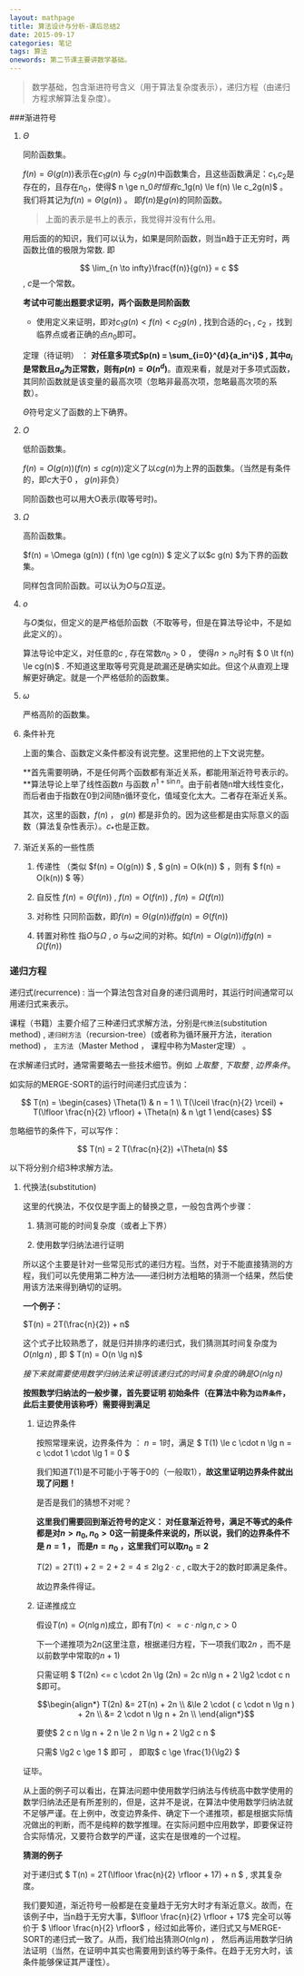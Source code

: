 ```yaml
---
layout: mathpage
title: 算法设计与分析-课后总结2
date: 2015-09-17
categories: 笔记
tags: 算法
onewords: 第二节课主要讲数学基础。
---
```

> 数学基础，包含渐进符号含义（用于算法复杂度表示），递归方程（由递归方程求解算法复杂度）。

###渐进符号

1. $\Theta$

    同阶函数集。

    $f(n) = \Theta(g(n))$表示在$c_1g(n)$ 与 $c_2g(n)$中函数集合，且这些函数满足：$c_1$,$c_2$是存在的，且存在$n_0$，使得$ n \ge n_0$时恒有$c_1g(n) \le f(n) \le c_2g(n)$ 。我们将其记为$f(n) = \Theta(g(n))$ 。 即$f(n)$是$g(n)$的同阶函数。 

    > 上面的表示是书上的表示，我觉得并没有什么用。

    用后面的的知识，我们可以认为，如果是同阶函数，则当n趋于正无穷时，两函数比值的极限为常数. 即 

    $$ \lim_{n \to infty}\frac{f(n)}{g(n)} = c $$ , $c$是一个常数。

    **考试中可能出题要求证明，两个函数是同阶函数**

    - 使用定义来证明，即对$c_1g(n) < f(n) < c_2g(n)$ , 找到合适的$c_1$ , $c_2$ ，找到临界点或者正确的点$n_0$即可。

    定理（待证明） ： **对任意多项式$p(n) = \sum_{i=0}^{d}{a_in^i}$ , 其中$a_i$是常数且$a_d$为正常数，则有$p(n) = \Theta(n^d)$**。直观来看，就是对于多项式函数，其同阶函数就是该变量的最高次项（忽略非最高次项，忽略最高次项的系数）。

    $\Theta$符号定义了函数的上下确界。

2. $O$

    低阶函数集。

    $f(n) = O(g(n)) (f(n) \le cg(n))$定义了以$cg(n)$为上界的函数集。（当然是有条件的，即$c$大于0 ， $g(n)$非负）

    同阶函数也可以用大O表示(取等号时)。

3. $\Omega$

    高阶函数集。
    
    $f(n) = \Omega (g(n)) ( f(n) \ge cg(n)) $ 定义了以$c g(n) $为下界的函数集。

    同样包含同阶函数。可以认为$O$与$\Omega$互逆。

4. $o$
    
    与$O$类似，但定义的是严格低阶函数（不取等号，但是在算法导论中，不是如此定义的）。

    算法导论中定义，对任意的$c$ , 存在常数$n_0 > 0$ ， 使得$n > n_0$时有 $ 0 \lt f(n) \le cg(n)$ . 不知道这里取等号究竟是疏漏还是确实如此。但这个从直观上理解更好确定。就是一个严格低阶的函数集。

5. $\omega$

    严格高阶的函数集。

6. 条件补充

    上面的集合、函数定义条件都没有说完整。这里把他的上下文说完整。

    **首先需要明确，不是任何两个函数都有渐近关系，都能用渐近符号表示的。**算法导论上举了线性函数$n$ 与函数 $n^{1 + \sin{n}}$。由于前者随n增大线性变化，而后者由于指数在0到2间随n循环变化，值域变化太大。二者存在渐近关系。

    其次，这里的函数，$f(n)$ ， $g(n)$ 都是非负的。因为这些都是由实际意义的函数（算法复杂性表示）。$c_*$也是正数。

7. 渐近关系的一些性质

    1. 传递性 （类似 $f(n) = O(g(n)) $ , $ g(n) = O(k(n)) $ ，则有 $ f(n) = O(k(n)) $ 等）

    2. 自反性 $f(n) = \Theta(f(n))$ , $f(n) = O(f(n))$ , $f(n) = \Omega(f(n))$

    3. 对称性 只同阶函数，即$f(n) = \Theta (g(n)) iff g(n) = \Theta (f(n))$

    4. 转置对称性 指$O$与$\Omega$ , $o$ 与$\omega$之间的对称。如$f(n) = O(g(n)) iff g(n) = \Omega(f(n))$
 

### 递归方程

递归式(recurrence) : 当一个算法包含对自身的递归调用时，其运行时间通常可以用递归式来表示。

课程（书籍）主要介绍了三种递归式求解方法，分别是`代换法`(substitution method) , `递归树方法`（recursion-tree）(或者称为循环展开方法，iteration method) ， `主方法`（Master Method ， 课程中称为Master定理） 。 

在求解递归式时，通常需要略去一些技术细节。例如 *上取整* , *下取整* , *边界条件*。

如实际的MERGE-SORT的运行时间递归式应该为：

$$
T(n) = \begin{cases}
\Theta(1) & n = 1 \\
T(\lceil \frac{n}{2} \rceil) + T(\lfloor \frac{n}{2} \rfloor) + \Theta(n) & n \gt 1 
\end{cases}
$$

忽略细节的条件下，可以写作：

$$ T(n) = 2 T(\frac{n}{2}) +\Theta(n) $$

以下将分别介绍3种求解方法。

1. 代换法(substitution)

    这里的代换法，不仅仅是字面上的替换之意，一般包含两个步骤：

    1. 猜测可能的时间复杂度（或者上下界）

    2. 使用数学归纳法进行证明

    所以这个主要是针对一些常见形式的递归方程。当然，对于不能直接猜测的方程，我们可以先使用第二种方法——递归树方法粗略的猜测一个结果，然后使用该方法来得到确切的证明。

    **一个例子：**

    $T(n) = 2T(\frac{n}{2}) + n$

    这个式子比较熟悉了，就是归并排序的递归式，我们猜测其时间复杂度为$O(n \lg n)$ , 即 $ T(n) = O(n \lg n)$

    *接下来就需要使用数学归纳法来证明该递归式的时间复杂度的确是$O(n \lg n)$*

    **按照数学归纳法的一般步骤，首先要证明 初始条件（在算法中称为`边界条件`，此后主要使用该称呼）需要得到满足**

    1. 证边界条件

        按照常理来说，边界条件为 ： $n = 1$时，满足 $ T(1) \le c \cdot n \lg n = c \cdot 1 \cdot \lg 1 = 0 $

        我们知道$T(1)$是不可能小于等于0的（一般取1），**故这里证明边界条件就出现了问题！**

        是否是我们的猜想不对呢？

        **这里我们需要回到渐近符号的定义： 对任意渐近符号，满足不等式的条件都是对$n \gt n_0 , n_0 > 0$这一前提条件来说的，所以说，我们的边界条件不是 $n = 1$ ， 而是$n=n_0$ ，这里我们可以取$n_0 = 2$** 

        $T(2) = 2T(1) + 2 = 2 + 2 = 4 \le 2\lg 2 \cdot c$ , c取大于2的数时即满足条件。

        故边界条件得证。

    2. 证递推成立

        假设$T(n) = O(n \lg n)$成立，即有$T(n) <= c \cdot n \lg n , c \gt 0$

        下一个递推项为$2n$(这里注意，根据递归方程，下一项我们取$2n$ ，而不是以前数学中常取的$n+1$)

        只需证明 $ T(2n) <= c \cdot 2n \lg (2n) = 2c n\lg n + 2 \lg2 \cdot c n $即可。

        $$\begin{align*}
        T(2n) &= 2T(n) + 2n \\
              &\le 2 \cdot ( c \cdot n \lg n ) + 2n \\
              &= 2 \cdot n \lg n + 2n \\  
        \end{align*}$$

        要使$ 2 c n \lg n + 2 n \le 2 n \lg n + 2 \lg2 c n $

        只需$ \lg2 c \ge 1 $ 即可 ， 即取$ c \ge \frac{1}{\lg2}  $

    证毕。

    从上面的例子可以看出，在算法问题中使用数学归纳法与传统高中数学使用的数学归纳法还是有所差别的，但是，这并不是说，在算法中使用数学归纳法就不足够严谨。在上例中，改变边界条件、确定下一个递推项，都是根据实际情况做出的判断，而不是纯粹的数学推理。在实际问题中应用数学，即要保证符合实际情况，又要符合数学的严谨，这实在是很难的一个过程。

    **猜测的例子**

    对于递归式 $ T(n) = 2T(\lfloor \frac{n}{2} \rfloor + 17) + n $ , 求其复杂度。

    我们要知道，渐近符号一般都是在变量趋于无穷大时才有渐近意义。故而，在该例子中，当n趋于无穷大事，$\lfloor \frac{n}{2} \rfloor + 17$ 完全可以等价于 $ \lfloor \frac{n}{2} \rfloor$ ，经过如此等价，递归式又与MERGE-SORT的递归式一致了。从而，我们给出猜测$O(n\lg n)$ ， 然后再运用数学归纳法证明（当然，在证明中其实也需要用到该约等于条件。在趋于无穷大时，该条件能够保证其严谨性）。

